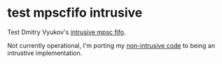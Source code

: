 test mpscfifo intrusive
===

Test Dmitry Vyukov's [intrusive mpsc fifo](http://www.1024cores.net/home/lock-free-algorithms/queues/intrusive-mpsc-node-based-queue).

Not currently operational, I'm porting my [non-intrusive code](https://github.com/winksaville/test-mpscfifo)
to being an intrustive implementation.
